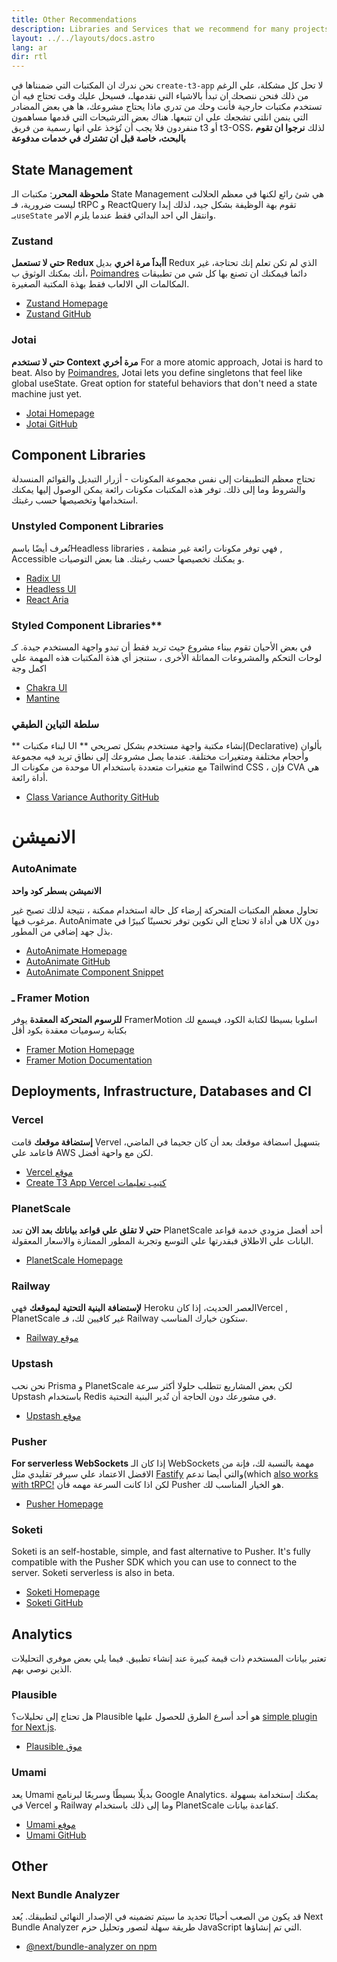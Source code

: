```yaml
---
title: Other Recommendations
description: Libraries and Services that we recommend for many projects
layout: ../../layouts/docs.astro
lang: ar
dir: rtl
---
```


نحن ندرك ان المكتبات التي ضمنناها في `create-t3-app` لا تحل كل مشكلة، علي الرغم من ذلك فنحن ننصحك ان تبدأ بالاشياء التي نقدمهاـ، فسيحل عليك وقت تحتاج فيه أن تستخدم مكتبات حارجية فأنت وحك من تدري ماذا يحتاج مشروعك، ها هي بعض المضادر التي ينمن انلتي تشجعك علي ان تتبعها.
هناك بعض الترشيحات التي قدمها مساهمون منفردون فلا يجب أن تُؤخذ علي انها رسمية من فريق t3 أو t3-OSS، لذلك **نرجوا ان تقوم بالبحث، خاصة قبل ان تشترك في خدمات مدفوعة**

## State Management
**ملحوظة المحرر**: مكتبات الـ State Management هي شئ رائع لكنها في معظم الحلالت ليست ضرورية، فـ tRPC و ReactQuery تقوم بهة الوظيفة بشكل جيد، لذلك إبدا  بـ`useState` وانتقل الي احد البدائي فقط عندما يلزم الامر.

### Zustand

**حتي لا تستعمل Redux أأبداََ مرة اخري**
بديل Redux الذي لم تكن تعلم إنك تحتاجة، غير أنك بمكنك الوثوق ب، [Poimandres](https://github.com/pmndrs) دائما فيمكنك ان تصنع بها كل شي من تطبيقات المكالمات الي الالعاب فقط بهذة المكتبة الصغيرة.


- [Zustand Homepage](https://zustand-demo.pmnd.rs/)
- [Zustand GitHub](https://github.com/pmndrs/zustand)

### Jotai

**حتي لا تستخدم Context مرة أخري**
For a more atomic approach, Jotai is hard to beat. Also by [Poimandres](https://github.com/pmndrs), Jotai lets you define singletons that feel like global useState. Great option for stateful behaviors that don't need a state machine just yet.

- [Jotai Homepage](https://jotai.org/)
- [Jotai GitHub](https://github.com/pmndrs/jotai)

## Component Libraries
تحتاج معظم التطبيقات إلى نفس مجموعة المكونات - أزرار التبديل والقوائم المنسدلة والشروط وما إلى ذلك. توفر هذه المكتبات مكونات رائعة يمكن الوصول إليها يمكنك استخدامها وتخصيصها حسب رغبتك.

### Unstyled Component Libraries
تُعرف أيضًا باسمHeadless libraries  ، فهي توفر مكونات رائعة غير منظمة , Accessible و يمكنك تخصيصها حسب رغبتك. هنا بعض التوصيات.
- [Radix UI](https://www.radix-ui.com/)
- [Headless UI](https://headlessui.com/)
- [React Aria](https://react-spectrum.adobe.com/react-aria/) 

### Styled Component Libraries**
في بعض الأحيان تقوم ببناء مشروع حيث تريد فقط أن تبدو واجهة المستخدم جيدة. كـ لوحات التحكم والمشروعات المماثلة الأخرى ، ستنجز أي هذة المكتبات  هذه المهمة علي اكمل وجة

- [Chakra UI](https://chakra-ui.com)
- [Mantine](https://mantine.dev)

### سلطة التباين الطبقي
** لبناء مكتبات UI **
إنشاء مكتبة واجهة مستخدم بشكل تصريحي(Declarative) بألوان وأحجام مختلفة ومتغيرات مختلفة. عندما يصل مشروعك إلى نطاق تريد فيه مجموعة موحدة من مكونات الـ UI مع متغيرات متعددة باستخدام Tailwind CSS ، فإن CVA هي أداة رائعة.

- [Class Variance Authority GitHub](https://github.com/joe-bell/cva)

# الانميشن

### AutoAnimate

**الانميشن بسطر كود واحد**

تحاول معظم المكتبات المتحركة إرضاء كل حالة استخدام ممكنة ، نتيجة لذلك تصبح غير مرغوب فيها. AutoAnimate هي أداة لا تحتاج الي تكوين توفر تحسينًا كبيرًا في UX دون بذل جهد إضافي من المطور.

- [AutoAnimate Homepage](https://auto-animate.formkit.com/)
- [AutoAnimate GitHub](https://github.com/formkit/auto-animate)
- [AutoAnimate Component Snippet](https://gist.github.com/hwkr/3fdea5d7f609b98c162e5325637cf3cb)

### ـ Framer Motion
**للرسوم المتحركة المعقدة**
يوفر FramerMotion اسلوبا بسيطا لكتابة الكود، فيسمع لك بكتابة رسوميات معقدة بكود أقل

- [Framer Motion Homepage](https://framer.com/motion)
- [Framer Motion Documentation](https://www.framer.com/docs/)

## Deployments, Infrastructure, Databases and CI

### Vercel

**إستضافة موقعك**
قامت Vervel بتسهيل اسضافة موقعك بعد أن كان جحيما في الماضي، فاعامد علي AWS لكن مع واحهة أفضل.

- [Vercel موقع](https://vercel.com/)
- [Create T3 App Vercel كتيب تعليمات](/en/deployment/vercel)

### PlanetScale

**حتي لا تقلق علي قواعد بياناتك بعد الان**
تعد PlanetScale أحد أفضل مزودي خدمة قواعد البانات علي الاطلاق فبقدرتها علي التوسع وتجربة المطور الممتازة والاسعار المعقولة.

- [PlanetScale Homepage](https://planetscale.com/)

### Railway

**لإستضافة البنية التحتية لبموقعك**
فهي Heroku العصر الحديث، إذا كانVercel , PlanetScale غير كافيين لك، فـ Railway ستكون خيارك المناسب.

- [Railway موقع](https://railway.app/)

### Upstash
نحن نحب Prisma و PlanetScale لكن بعض المشاريع تتطلب حلولا أكثر سرعة Upstash باستخدام Redis في مشورعك دون الحاجة أن تٌدير البنية التحتية.
- [Upstash موقع](https://upstash.com/)

### Pusher

**For serverless WebSockets**
إذا كان الـ WebSockets مهمة بالنسبة لك، فإنة من الافضل الاعتماد علي سيرفر تقليدي مثل [Fastify](https://www.fastify.io/) والتي أيضا تدعم(which [also works with tRPC!](https://trpc.io/docs/v10/fastify) لكن اذا كانت السرعة مهمه فأن Pusher هو الخيار المناسب لك.
- [Pusher Homepage](https://pusher.com/)

### Soketi

Soketi is an self-hostable, simple, and fast alternative to Pusher. It's fully compatible with the Pusher SDK which you can use to connect to the server. Soketi serverless is also in beta.

- [Soketi Homepage](https://soketi.app)
- [Soketi GitHub](https://github.com/soketi/soketi)

## Analytics

تعتبر بيانات المستخدم ذات قيمة كبيرة عند إنشاء تطبيق. فيما يلي بعض موفري التحليلات الذين نوصي بهم.
### Plausible
هل تحتاج إلى تحليلات؟ Plausible هو أحد أسرع الطرق للحصول عليها [simple plugin for Next.js](https://plausible.io/docs/proxy/guides/nextjs).

- [Plausible موق](https://plausible.io/)

### Umami

يعد Umami بديلًا بسيطًا وسريعًا لبرنامج Google Analytics. يمكنك إستخدامة بسهولة في Vercel و Railway وما إلى ذلك باستخدام PlanetScale كقاعدة بيانات.


- [Umami موفع](https://umami.is/)
- [Umami GitHub](https://github.com/umami-software/umami)

## Other

### Next Bundle Analyzer
قد يكون من الصعب أحيانًا تحديد ما سيتم تضمينه في  الإصدار النهائي لتطبيقك. يُعد Next Bundle Analyzer طريقة سهلة لتصور وتحليل حزم JavaScript التي تم إنشاؤها.

- [@next/bundle-analyzer on npm](https://www.npmjs.com/package/@next/bundle-analyzer)
